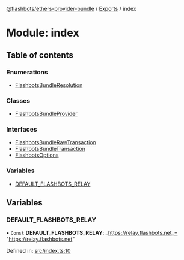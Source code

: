[@flashbots/ethers-provider-bundle](../README.md) / [Exports](../modules.md) / index

# Module: index

## Table of contents

### Enumerations

- [FlashbotsBundleResolution](../enums/index.flashbotsbundleresolution.md)

### Classes

- [FlashbotsBundleProvider](../classes/index.flashbotsbundleprovider.md)

### Interfaces

- [FlashbotsBundleRawTransaction](../interfaces/index.flashbotsbundlerawtransaction.md)
- [FlashbotsBundleTransaction](../interfaces/index.flashbotsbundletransaction.md)
- [FlashbotsOptions](../interfaces/index.flashbotsoptions.md)

### Variables

- [DEFAULT_FLASHBOTS_RELAY](index.md#default_flashbots_relay)

## Variables

### DEFAULT_FLASHBOTS_RELAY

• `Const` **DEFAULT_FLASHBOTS_RELAY**: _https://relay.flashbots.net_= "https://relay.flashbots.net"

Defined in: [src/index.ts:10](https://github.com/flashbots/ethers-provider-flashbots-bundle/blob/fc76dfa/src/index.ts#L10)
